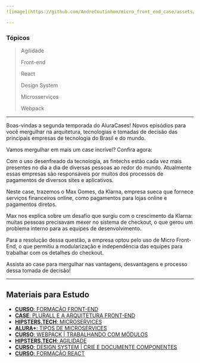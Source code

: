 ```yaml
---
![image](https://github.com/AndreCoutinhom/micro_front_end_case/assets/91290799/313d1f24-508f-4426-bfc0-4d63a21af519)

---
```


### Tópicos

> Agilidade
>
> Front-end
>
> React
>
> Design System
>
> Microsserviços
>
> Webpack

---

Boas-vindas a segunda temporada do AluraCases! Novos episódios para você mergulhar na arquitetura, tecnologias e tomadas de decisão das principais empresas de tecnologia do Brasil e do mundo.

Vamos mergulhar em mais um case incrível? Confira agora:

Com o uso desenfreado da tecnologia, as fintechs estão cada vez mais presentes no dia a dia de diversas pessoas ao redor do mundo. Atualmente essas empresas são responsáveis por muitos dos processos de pagamentos de diversos sites e aplicativos.

Neste case, trazemos o Max Gomes, da Klarna, empresa sueca que fornece serviços financeiros online, como pagamentos para lojas online e pagamentos diretos.

Max nos explica sobre um desafio que surgiu com o crescimento da Klarna: muitas pessoas precisavam mexer no sistema de checkout, o que gerou um problema interno para as equipes de desenvolvimento.

Para a resolução dessa questão, a empresa optou pelo uso de Micro Front-End, o que permitiu a modularização e independência das equipes para trabalhar com os detalhes do checkout.

Assista ao case para mergulhar nas vantagens, desvantagens e processo dessa tomada de decisão!

---
## Materiais para Estudo

* [**CURSO**: FORMAÇÃO FRONT-END](https://www.alura.com.br/formacao-front-end?_gl=1*kymvbe*_ga*ODM1Nzk2OTUyLjE2OTgzNDc1Mjk.*_ga_1EPWSW3PCS*MTcwMTU3MDk3Ni40NS4xLjE3MDE1NzY2MjguMC4wLjA.*_fplc*YWFVZHhVMDdrSmglMkJLelZNU2xyUGlqWHVoNUt4RmtDbXZrcGxlYnVURjBacDIyZzVEd3pKNkF6Wm5YRkxGJTJCJTJGSXRpSTloUzhNd2x3ZEE2TFYzVHlJNTQ1N051aVc0U29HbmdpdUU2Rkw4c0JBWk4lMkJVRzZHdnNaJTJCRlhrJTJCSVRRJTNEJTNE)
* [**CASE**: PLURALL E A ARQUITETURA FRONT-END](https://www.alura.com.br/cases/plurall-e-a-evolucao-da-arquitetura-front-end-z1064?_gl=1*8tysqb*_ga*ODM1Nzk2OTUyLjE2OTgzNDc1Mjk.*_ga_1EPWSW3PCS*MTcwMTU3MDk3Ni40NS4xLjE3MDE1NzY2MjguMC4wLjA.*_fplc*YWFVZHhVMDdrSmglMkJLelZNU2xyUGlqWHVoNUt4RmtDbXZrcGxlYnVURjBacDIyZzVEd3pKNkF6Wm5YRkxGJTJCJTJGSXRpSTloUzhNd2x3ZEE2TFYzVHlJNTQ1N051aVc0U29HbmdpdUU2Rkw4c0JBWk4lMkJVRzZHdnNaJTJCRlhrJTJCSVRRJTNEJTNE)
* [**HIPSTERS.TECH**: MICROSERVICES](https://www.alura.com.br/podcast/hipsterstech-microservicos-hipsters-17-a569?_gl=1*c8o5no*_ga*ODM1Nzk2OTUyLjE2OTgzNDc1Mjk.*_ga_1EPWSW3PCS*MTcwMTU3MDk3Ni40NS4xLjE3MDE1NzY2MjguMC4wLjA.*_fplc*YWFVZHhVMDdrSmglMkJLelZNU2xyUGlqWHVoNUt4RmtDbXZrcGxlYnVURjBacDIyZzVEd3pKNkF6Wm5YRkxGJTJCJTJGSXRpSTloUzhNd2x3ZEE2TFYzVHlJNTQ1N051aVc0U29HbmdpdUU2Rkw4c0JBWk4lMkJVRzZHdnNaJTJCRlhrJTJCSVRRJTNEJTNE)
* [**ALURA+**: TIPOS DE MICROSERVICES](https://cursos.alura.com.br/tipos-de-microservices-c698)
* [**CURSO**: WEBPACK | TRABALHANDO COM MÓDULOS](https://www.alura.com.br/curso-online-webpack-modulos-webapp?_gl=1*x3ul0b*_ga*ODM1Nzk2OTUyLjE2OTgzNDc1Mjk.*_ga_1EPWSW3PCS*MTcwMTU3MDk3Ni40NS4xLjE3MDE1NzcxMDguMC4wLjA.*_fplc*YWFVZHhVMDdrSmglMkJLelZNU2xyUGlqWHVoNUt4RmtDbXZrcGxlYnVURjBacDIyZzVEd3pKNkF6Wm5YRkxGJTJCJTJGSXRpSTloUzhNd2x3ZEE2TFYzVHlJNTQ1N051aVc0U29HbmdpdUU2Rkw4c0JBWk4lMkJVRzZHdnNaJTJCRlhrJTJCSVRRJTNEJTNE)
* [**HIPSTERS.TECH**: AGILIDADE](https://www.alura.com.br/podcast/hipsterstech-agilidade-hipsters-05-a581?_gl=1*1itu6xh*_ga*ODM1Nzk2OTUyLjE2OTgzNDc1Mjk.*_ga_1EPWSW3PCS*MTcwMTU3MDk3Ni40NS4xLjE3MDE1NzcxMDguMC4wLjA.*_fplc*YWFVZHhVMDdrSmglMkJLelZNU2xyUGlqWHVoNUt4RmtDbXZrcGxlYnVURjBacDIyZzVEd3pKNkF6Wm5YRkxGJTJCJTJGSXRpSTloUzhNd2x3ZEE2TFYzVHlJNTQ1N051aVc0U29HbmdpdUU2Rkw4c0JBWk4lMkJVRzZHdnNaJTJCRlhrJTJCSVRRJTNEJTNE)
* [**CURSO**: DESIGN SYSTEM | CRIE E DOCUMENTE COMPONENTES](https://www.alura.com.br/curso-online-design-system-componentes-documentando?_gl=1*1itu6xh*_ga*ODM1Nzk2OTUyLjE2OTgzNDc1Mjk.*_ga_1EPWSW3PCS*MTcwMTU3MDk3Ni40NS4xLjE3MDE1NzcxMDguMC4wLjA.*_fplc*YWFVZHhVMDdrSmglMkJLelZNU2xyUGlqWHVoNUt4RmtDbXZrcGxlYnVURjBacDIyZzVEd3pKNkF6Wm5YRkxGJTJCJTJGSXRpSTloUzhNd2x3ZEE2TFYzVHlJNTQ1N051aVc0U29HbmdpdUU2Rkw4c0JBWk4lMkJVRzZHdnNaJTJCRlhrJTJCSVRRJTNEJTNE)
* [**CURSO**: FORMAÇÃO REACT](https://www.alura.com.br/formacao-react-js?_gl=1*1wchk1u*_ga*ODM1Nzk2OTUyLjE2OTgzNDc1Mjk.*_ga_1EPWSW3PCS*MTcwMTU3MDk3Ni40NS4xLjE3MDE1NzcxMDguMC4wLjA.*_fplc*YWFVZHhVMDdrSmglMkJLelZNU2xyUGlqWHVoNUt4RmtDbXZrcGxlYnVURjBacDIyZzVEd3pKNkF6Wm5YRkxGJTJCJTJGSXRpSTloUzhNd2x3ZEE2TFYzVHlJNTQ1N051aVc0U29HbmdpdUU2Rkw4c0JBWk4lMkJVRzZHdnNaJTJCRlhrJTJCSVRRJTNEJTNE)
